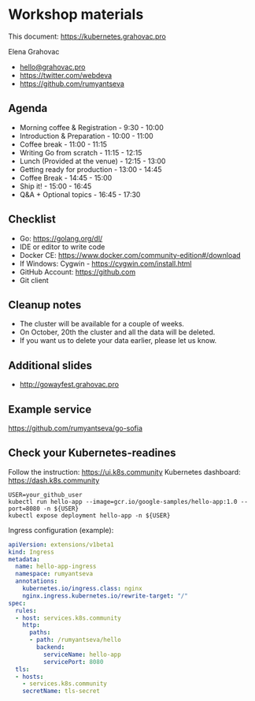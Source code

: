 # Workshop materials

This document: https://kubernetes.grahovac.pro

Elena Grahovac

- hello@grahovac.pro
- https://twitter.com/webdeva
- https://github.com/rumyantseva

## Agenda

- Morning coffee & Registration  - 9:30 - 10:00
- Introduction & Preparation     - 10:00 - 11:00
- Coffee break                   - 11:00 - 11:15
- Writing Go from scratch        - 11:15 - 12:15
- Lunch (Provided at the venue)  - 12:15 - 13:00
- Getting ready for production   - 13:00 - 14:45
- Coffee Break                   - 14:45 - 15:00
- Ship it!                       - 15:00 - 16:45
- Q&A + Optional topics          - 16:45 - 17:30

## Checklist

- Go: https://golang.org/dl/
- IDE or editor to write code
- Docker CE: https://www.docker.com/community-edition#/download
- If Windows: Cygwin - https://cygwin.com/install.html
- GitHub Account: https://github.com
- Git client

## Cleanup notes

- The cluster will be available for a couple of weeks.
- On October, 20th the cluster and all the data will be deleted.
- If you want us to delete your data earlier, please let us know.

## Additional slides
- http://gowayfest.grahovac.pro

## Example service

https://github.com/rumyantseva/go-sofia

## Check your Kubernetes-readines

Follow the instruction: https://ui.k8s.community
Kubernetes dashboard: https://dash.k8s.community

```
USER=your_github_user
kubectl run hello-app --image=gcr.io/google-samples/hello-app:1.0 --port=8080 -n ${USER}
kubectl expose deployment hello-app -n ${USER}
```

Ingress configuration (example):

```yaml
apiVersion: extensions/v1beta1
kind: Ingress
metadata:
  name: hello-app-ingress
  namespace: rumyantseva
  annotations:
    kubernetes.io/ingress.class: nginx
    nginx.ingress.kubernetes.io/rewrite-target: "/"
spec:
  rules:
  - host: services.k8s.community
    http:
      paths:
      - path: /rumyantseva/hello
        backend:
          serviceName: hello-app
          servicePort: 8080
  tls:
  - hosts:
    - services.k8s.community
    secretName: tls-secret
```
